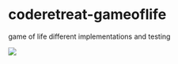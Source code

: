 # coderetreat-gameoflife
game of life different implementations and testing

![](https://github.com/vlad-barjovanu/coderetreat-gameoflife/workflows/GameOfLife%20CI/badge.svg)